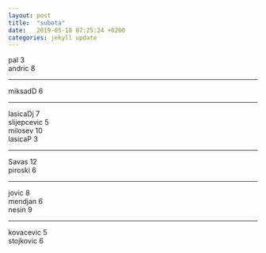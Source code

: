 ```yaml
---
layout: post
title:  "subota"
date:   2019-05-18 07:25:24 +0200
categories: jekyll update
---
```


pal 3  
andric 8  

***

miksadD 6  

***

lasicaDj 7  
slijepcevic 5  
milosev 10  
lasicaP 3  

***

Savas 12  
piroski 6  

***

jovic 8  
mendjan 6  
nesin 9  

***

kovacevic 5  
stojkovic 6  